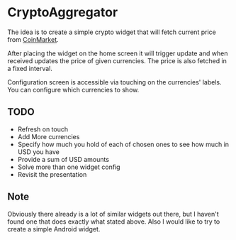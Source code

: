 # CryptoAggregator

The idea is to create a simple crypto widget that will fetch current price from 
[CoinMarket](https://coinmarketcap.com/). 

After placing the widget on the home screen it will trigger update and when
received updates the price of given currencies. The price is also fetched
in a fixed interval.

Configuration screen is accessible via touching on the currencies' labels.
You can configure which currencies to show.

## TODO
* Refresh on touch
* Add More currencies
* Specify how much you hold of each of chosen ones to see how much in USD you have
* Provide a sum of USD amounts
* Solve more than one widget config
* Revisit the presentation

## Note
Obviously there already is a lot of similar widgets out there, but I haven't found one that does
exactly what stated above. Also I would like to try to create a simple Android widget.